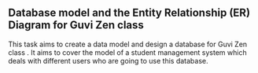 ## Database model and the Entity Relationship (ER) Diagram for Guvi Zen class

This task aims to create a data model and design a database for Guvi Zen class . It aims to cover the model of a student management system which deals with different users who are going to use this database.